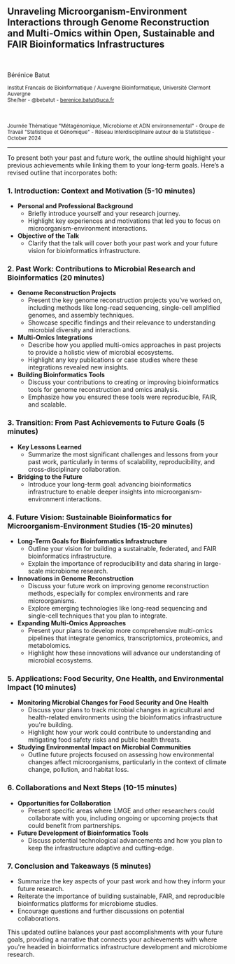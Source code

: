 <!-- .slide: data-background="images/index.jpg" data-state="dim-background" -->
## Unraveling Microorganism-Environment Interactions through Genome Reconstruction and Multi-Omics within Open, Sustainable and FAIR Bioinformatics Infrastructures

<br>

Bérénice Batut

<small>Institut Francais de Bioinformatique / Auvergne Bioinformatique, Université Clermont Auvergne <br> She/her - <i class="fab fa-github"></i> @bebatut - <i class="fas fa-envelope"></i> berenice.batut@uca.fr</small>

<br>

<small>Journée Thématique "Métagénomique, Microbiome et ADN environnemental" - Groupe de Travail "Statistique et Génomique" - Réseau Interdisciplinaire autour de la Statistique - October 2024</small>

---

To present both your past and future work, the outline should highlight your previous achievements while linking them to your long-term goals. Here’s a revised outline that incorporates both:

### 1. **Introduction: Context and Motivation** (5-10 minutes)
   - **Personal and Professional Background**
     - Briefly introduce yourself and your research journey.
     - Highlight key experiences and motivations that led you to focus on microorganism-environment interactions.
   - **Objective of the Talk**
     - Clarify that the talk will cover both your past work and your future vision for bioinformatics infrastructure.

### 2. **Past Work: Contributions to Microbial Research and Bioinformatics** (20 minutes)
   - **Genome Reconstruction Projects**
     - Present the key genome reconstruction projects you've worked on, including methods like long-read sequencing, single-cell amplified genomes, and assembly techniques.
     - Showcase specific findings and their relevance to understanding microbial diversity and interactions.
   - **Multi-Omics Integrations**
     - Describe how you applied multi-omics approaches in past projects to provide a holistic view of microbial ecosystems.
     - Highlight any key publications or case studies where these integrations revealed new insights.
   - **Building Bioinformatics Tools**
     - Discuss your contributions to creating or improving bioinformatics tools for genome reconstruction and omics analysis.
     - Emphasize how you ensured these tools were reproducible, FAIR, and scalable.

### 3. **Transition: From Past Achievements to Future Goals** (5 minutes)
   - **Key Lessons Learned**
     - Summarize the most significant challenges and lessons from your past work, particularly in terms of scalability, reproducibility, and cross-disciplinary collaboration.
   - **Bridging to the Future**
     - Introduce your long-term goal: advancing bioinformatics infrastructure to enable deeper insights into microorganism-environment interactions.

### 4. **Future Vision: Sustainable Bioinformatics for Microorganism-Environment Studies** (15-20 minutes)
   - **Long-Term Goals for Bioinformatics Infrastructure**
     - Outline your vision for building a sustainable, federated, and FAIR bioinformatics infrastructure.
     - Explain the importance of reproducibility and data sharing in large-scale microbiome research.
   - **Innovations in Genome Reconstruction**
     - Discuss your future work on improving genome reconstruction methods, especially for complex environments and rare microorganisms.
     - Explore emerging technologies like long-read sequencing and single-cell techniques that you plan to integrate.
   - **Expanding Multi-Omics Approaches**
     - Present your plans to develop more comprehensive multi-omics pipelines that integrate genomics, transcriptomics, proteomics, and metabolomics.
     - Highlight how these innovations will advance our understanding of microbial ecosystems.

### 5. **Applications: Food Security, One Health, and Environmental Impact** (10 minutes)
   - **Monitoring Microbial Changes for Food Security and One Health**
     - Discuss your plans to track microbial changes in agricultural and health-related environments using the bioinformatics infrastructure you're building.
     - Highlight how your work could contribute to understanding and mitigating food safety risks and public health threats.
   - **Studying Environmental Impact on Microbial Communities**
     - Outline future projects focused on assessing how environmental changes affect microorganisms, particularly in the context of climate change, pollution, and habitat loss.

### 6. **Collaborations and Next Steps** (10-15 minutes)
   - **Opportunities for Collaboration**
     - Present specific areas where LMGE and other researchers could collaborate with you, including ongoing or upcoming projects that could benefit from partnerships.
   - **Future Development of Bioinformatics Tools**
     - Discuss potential technological advancements and how you plan to keep the infrastructure adaptive and cutting-edge.

### 7. **Conclusion and Takeaways** (5 minutes)
   - Summarize the key aspects of your past work and how they inform your future research.
   - Reiterate the importance of building sustainable, FAIR, and reproducible bioinformatics platforms for microbiome studies.
   - Encourage questions and further discussions on potential collaborations.

This updated outline balances your past accomplishments with your future goals, providing a narrative that connects your achievements with where you're headed in bioinformatics infrastructure development and microbiome research.